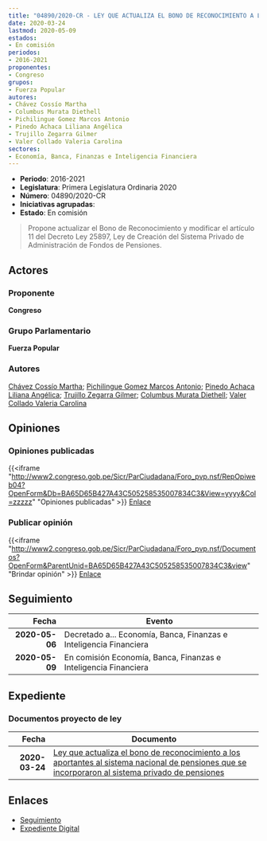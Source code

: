 ```yaml
---
title: "04890/2020-CR - LEY QUE ACTUALIZA EL BONO DE RECONOCIMIENTO A LOS APORTANTES AL SISTEMA NACIONAL DE PENSIONES QUE SE INCORPORARON AL SISTEMA PRIVADO DE PENSIONES."
date: 2020-03-24
lastmod: 2020-05-09
estados:
- En comisión
periodos:
- 2016-2021
proponentes:
- Congreso
grupos:
- Fuerza Popular
autores:
- Chávez Cossío Martha
- Columbus Murata Diethell
- Pichilingue Gomez Marcos Antonio
- Pinedo Achaca Liliana Angélica
- Trujillo Zegarra Gilmer
- Valer Collado Valeria Carolina
sectores:
- Economía, Banca, Finanzas e Inteligencia Financiera
---
```

- **Periodo**: 2016-2021
- **Legislatura**: Primera Legislatura Ordinaria 2020
- **Número**: 04890/2020-CR
- **Iniciativas agrupadas**: 
- **Estado**: En comisión

> Propone actualizar el Bono de Reconocimiento y modificar el artículo 11 del Decreto Ley 25897, Ley de Creación del Sistema Privado de Administración de Fondos de Pensiones.


## Actores

### Proponente

**Congreso**

### Grupo Parlamentario

**Fuerza Popular**

### Autores

[Chávez Cossío Martha](mailto:mailto:mchavez@congreso.gob.pe); [Pichilingue Gomez Marcos Antonio](mailto:mailto:mpichilingue@congreso.gob.pe); [Pinedo Achaca Liliana Angélica](mailto:mailto:lpinedoa@congreso.gob.pe); [Trujillo Zegarra Gilmer](mailto:mailto:gtrujilloz@congreso.gob.pe); [Columbus Murata Diethell](mailto:mailto:dcolumbus@congreso.gob.pe); [Valer Collado Valeria Carolina](mailto:mailto:vvaler@congreso.gob.pe)

## Opiniones

### Opiniones publicadas

{{<iframe "http://www2.congreso.gob.pe/Sicr/ParCiudadana/Foro_pvp.nsf/RepOpiweb04?OpenForm&Db=BA65D65B427A43C505258535007834C3&View=yyyy&Col=zzzzz" "Opiniones publicadas" >}}
[Enlace](http://www2.congreso.gob.pe/Sicr/ParCiudadana/Foro_pvp.nsf/RepOpiweb04?OpenForm&Db=BA65D65B427A43C505258535007834C3&View=yyyy&Col=zzzzz)

### Publicar opinión

{{<iframe "http://www2.congreso.gob.pe/Sicr/ParCiudadana/Foro_pvp.nsf/Documentos?OpenForm&ParentUnid=BA65D65B427A43C505258535007834C3&view" "Brindar opinión" >}}
[Enlace](http://www2.congreso.gob.pe/Sicr/ParCiudadana/Foro_pvp.nsf/Documentos?OpenForm&ParentUnid=BA65D65B427A43C505258535007834C3&view)


## Seguimiento

| Fecha | Evento |
|------:|--------|
| **2020-05-06** | Decretado a... Economía, Banca, Finanzas e Inteligencia Financiera |
| **2020-05-09** | En comisión Economía, Banca, Finanzas e Inteligencia Financiera |

## Expediente

### Documentos proyecto de ley

| Fecha | Documento |
|------:|-----------|
| **2020-03-24** | [Ley que actualiza el bono de reconocimiento a los aportantes al sistema nacional de pensiones que se incorporaron al sistema privado de pensiones](http://www.leyes.congreso.gob.pe/Documentos/2016_2021/Proyectos_de_Ley_y_de_Resoluciones_Legislativas/PL04890_20200324.pdf) |

## Enlaces

- [Seguimiento](http://www2.congreso.gob.pe/Sicr/TraDocEstProc/CLProLey2016.nsf/f7fff46988ca05b1052578e100829cc7/28f5cdb956ea4ef6052585360077739b?OpenDocument)
- [Expediente Digital](http://www2.congreso.gob.pe/Sicr/TraDocEstProc/Expvirt_2011.nsf/visbusqptramdoc1621/04890?opendocument)

